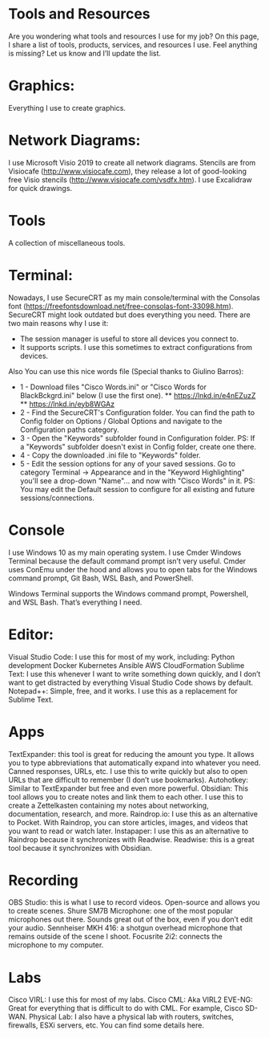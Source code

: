 # Tools and Resources
Are you wondering what tools and resources I use for my job? On this page, I share a list of tools, products, services, and resources I use. Feel anything is missing? Let us know and I’ll update the list.

# Graphics:
Everything I use to create graphics.

# Network Diagrams:
I use Microsoft Visio 2019 to create all network diagrams. Stencils are from Visiocafe (http://www.visiocafe.com), they release a lot of good-looking free Visio stencils (http://www.visiocafe.com/vsdfx.htm). I use Excalidraw for quick drawings.

# Tools
A collection of miscellaneous tools.

# Terminal:
Nowadays, I use SecureCRT as my main console/terminal with the Consolas font (https://freefontsdownload.net/free-consolas-font-33098.htm). SecureCRT might look outdated but does everything you need. There are two main reasons why I use it:

* The session manager is useful to store all devices you connect to.
* It supports scripts. I use this sometimes to extract configurations from devices.

Also You can use this nice words file (Special thanks to Giulino Barros):
* 1 - Download files "Cisco Words.ini" or "Cisco Words for BlackBckgrd.ini" below (I use the first one).
** https://lnkd.in/e4nEZuzZ
** https://lnkd.in/eyb8WGAz
* 2 - Find the SecureCRT's Configuration folder. You can find the path to Config folder on Options / Global Options and navigate to the Configuration paths category.
* 3 - Open the "Keywords" subfolder found in Configuration folder.
PS: If a "Keywords" subfolder doesn't exist in Config folder, create one there.
* 4 - Copy the downloaded .ini file to "Keywords" folder.
* 5 - Edit the session options for any of your saved sessions. Go to category Terminal -> Appearance and in the "Keyword Highlighting" you'll see a drop-down "Name"... and now with "Cisco Words" in it.
PS: You may edit the Default session to configure for all existing and future sessions/connections.


# Console
I use Windows 10 as my main operating system.  I use Cmder  Windows Terminal because the default command prompt isn’t very useful. Cmder uses ConEmu under the hood and allows you to open tabs for the Windows command prompt, Git Bash, WSL Bash, and PowerShell.

Windows Terminal supports the Windows command prompt, Powershell, and WSL Bash. That’s everything I need.

# Editor:
Visual Studio Code: I use this for most of my work, including:
Python development
Docker
Kubernetes
Ansible
AWS CloudFormation
Sublime Text: I use this whenever I want to write something down quickly, and I don’t want to get distracted by everything Visual Studio Code shows by default.
Notepad++: Simple, free, and it works. I use this as a replacement for Sublime Text.

# Apps
TextExpander: this tool is great for reducing the amount you type. It allows you to type abbreviations that automatically expand into whatever you need. Canned responses, URLs, etc. I use this to write quickly but also to open URLs that are difficult to remember (I don’t use bookmarks).
Autohotkey: Similar to TextExpander but free and even more powerful.
Obsidian: This tool allows you to create notes and link them to each other. I use this to create a Zettelkasten containing my notes about networking, documentation, research, and more.
Raindrop.io: I use this as an alternative to Pocket. With Raindrop, you can store articles, images, and videos that you want to read or watch later.
Instapaper: I use this as an alternative to Raindrop because it synchronizes with Readwise.
Readwise: this is a great tool because it synchronizes with Obsidian.

# Recording
OBS Studio: this is what I use to record videos. Open-source and allows you to create scenes.
Shure SM7B Microphone: one of the most popular microphones out there. Sounds great out of the box, even if you don’t edit your audio.
Sennheiser MKH 416: a shotgun overhead microphone that remains outside of the scene I shoot.
Focusrite 2i2: connects the microphone to my computer.

# Labs
Cisco VIRL: I use this for most of my labs.
Cisco CML: Aka VIRL2
EVE-NG: Great for everything that is difficult to do with CML. For example, Cisco SD-WAN.
Physical Lab: I also have a physical lab with routers, switches, firewalls, ESXi servers, etc. You can find some details here.
